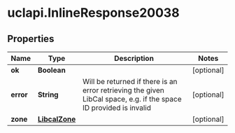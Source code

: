 # uclapi.InlineResponse20038

## Properties

Name | Type | Description | Notes
------------ | ------------- | ------------- | -------------
**ok** | **Boolean** |  | [optional] 
**error** | **String** | Will be returned if there is an error retrieving the given LibCal space, e.g. if the space ID provided is invalid | [optional] 
**zone** | [**LibcalZone**](LibcalZone.md) |  | [optional] 


